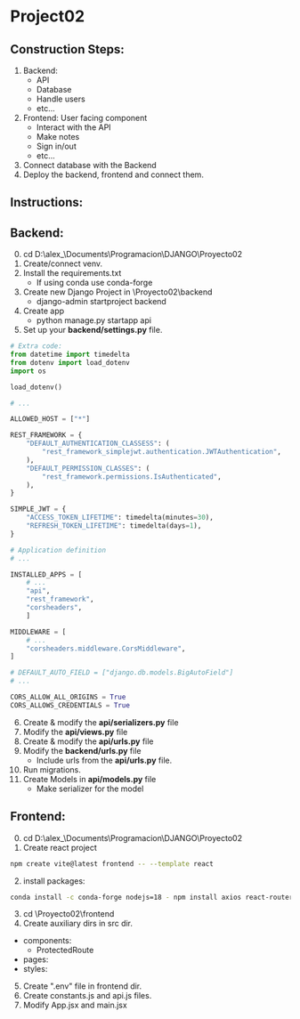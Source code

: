 # Project02

## Construction Steps:

1. Backend:
   - API
   - Database
   - Handle users
   - etc...
2. Frontend: User facing component
   - Interact with the API
   - Make notes
   - Sign in/out
   - etc...
3. Connect database with the Backend
4. Deploy the backend, frontend and connect them.

## Instructions:

## Backend:

0. cd D:\alex\_\Documents\Programacion\DJANGO\Proyecto02
1. Create/connect venv.
2. Install the requirements.txt
   - If using conda use conda-forge
3. Create new Django Project in \Proyecto02\backend
   - django-admin startproject backend
4. Create app
   - python manage.py startapp api
5. Set up your **backend/settings.py** file.

```python
# Extra code:
from datetime import timedelta
from dotenv import load_dotenv
import os

load_dotenv()

# ...

ALLOWED_HOST = ["*"]

REST_FRAMEWORK = {
    "DEFAULT_AUTHENTICATION_CLASSESS": (
        "rest_framework_simplejwt.authentication.JWTAuthentication",
    ),
    "DEFAULT_PERMISSION_CLASSES": (
        "rest_framework.permissions.IsAuthenticated",
    ),
}

SIMPLE_JWT = {
    "ACCESS_TOKEN_LIFETIME": timedelta(minutes=30),
    "REFRESH_TOKEN_LIFETIME": timedelta(days=1),
}

# Application definition
# ...

INSTALLED_APPS = [
    # ...
    "api",
    "rest_framework",
    "corsheaders",
    ]

MIDDLEWARE = [
    # ...
    "corsheaders.middleware.CorsMiddleware",
]

# DEFAULT_AUTO_FIELD = ["django.db.models.BigAutoField"]
# ...

CORS_ALLOW_ALL_ORIGINS = True
CORS_ALLOWS_CREDENTIALS = True
```

6. Create & modify the **api/serializers.py** file
7. Modify the **api/views.py** file
8. Create & modify the **api/urls.py** file
9. Modify the **backend/urls.py** file
   - Include urls from the **api/urls.py** file.
10. Run migrations.
11. Create Models in **api/models.py** file
    - Make serializer for the model

## Frontend:

0. cd D:\alex\_\Documents\Programacion\DJANGO\Proyecto02
1. Create react project

```bash
npm create vite@latest frontend -- --template react
```

2. install packages:

```bash
conda install -c conda-forge nodejs=18 - npm install axios react-router-dom jwt-decode
```

3. cd \Proyecto02\frontend
4. Create auxiliary dirs in src dir.

- components:
  - ProtectedRoute
- pages:
- styles:

5. Create ".env" file in frontend dir.
6. Create constants.js and api.js files.
7. Modify App.jsx and main.jsx
